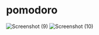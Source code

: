 # pomodoro
![Screenshot (9)](https://user-images.githubusercontent.com/65075847/191505095-ccd33a27-5e34-4df5-9ad3-6ffc75fdb541.png)
![Screenshot (10)](https://user-images.githubusercontent.com/65075847/191505072-ea97f745-16df-4980-bc26-6c46741f893d.png)
